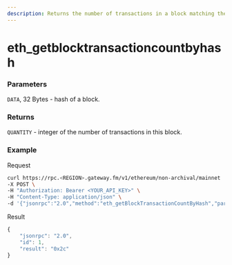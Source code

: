 ```yaml
---
description: Returns the number of transactions in a block matching the given block hash.
---
```


# eth\_getblocktransactioncountbyhash

### Parameters

`DATA`, 32 Bytes - hash of a block.

### Returns

`QUANTITY` - integer of the number of transactions in this block.

### **Example**

Request

```bash
curl https://rpc.<REGION>.gateway.fm/v1/ethereum/non-archival/mainnet  \
-X POST \
-H "Authorization: Bearer <YOUR_API_KEY>" \
-H "Content-Type: application/json" \
-d '{"jsonrpc":"2.0","method":"eth_getBlockTransactionCountByHash","params":["0x58fe2b09d4c7f44899d3b657d5e98e0913786d4db887fb57125b81d02663c4f7"],"id":1}'
```

Result

```javascript
{
    "jsonrpc": "2.0",
    "id": 1,
    "result": "0x2c"
}
```
